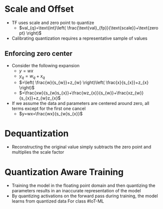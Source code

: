 # Scale and Offset
- TF uses scale and zero point to quantize
	- $val_{q}=\text{int}\left( \frac{\text{val}_{fp}}{\text{scale}}+\text{zero pt} \right)$
- Calibrating quantization requires a representative sample of values
## Enforcing zero center
- Consider the following expansion
	- $y=wx$
	- $y_{q}=w_{q}+x_{q}$
	- $=\left( \frac{w}{s_{w}}+z_{w} \right)\left( \frac{x}{s_{x}}+z_{x} \right)$
	- $=\frac{xw}{s_{w}s_{x}}+\frac{wz_{x}}{s_{w}}+\frac{xz_{w}}{s_{x}}+z_{w}z_{x}$
- If we assume the data and parameters are centered around zero, all terms except for the first one cancel
	- $y=wx=\frac{wx}{s_{w}s_{x}}$
# Dequantization
- Reconstructing the original value simply subtracts the zero point and multiplies the scale factor
# Quantization Aware Training
- Training the model in the floating point domain and then quantizing the parameters results in an inaccurate representation of the model
- By quantizing activations on the forward pass during training, the model learns from quantized data
For class #IoT-ML